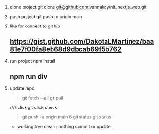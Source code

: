 1. clone project 
    git clone git@github.com:vannakdy/nit_nextjs_web.git
2. push project 
   git push -u origin main
3. like for connect to git hib 
    ## https://gist.github.com/DakotaLMartinez/baa81e7f00fa8eb68d9dbcab69f5b762

4. run project
    npm install
   ## npm run div
5. update repo
    > git fetch --all
    > git pull

    ////
    click git click check
    > git push -u origin main
6  git status
    > git status
    - working tree clean : nothing commit or update